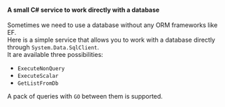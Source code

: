 #### A small C# service to work directly with a database  

Sometimes we need to use a database without any ORM frameworks like EF.  
Here is a simple service that allows you to work with a database directly through `System.Data.SqlClient`.  
It are available three possibilities:  
- `ExecuteNonQuery`
- `ExecuteScalar`
- `GetListFromDb`

A pack of queries with `GO` between them is supported.  

